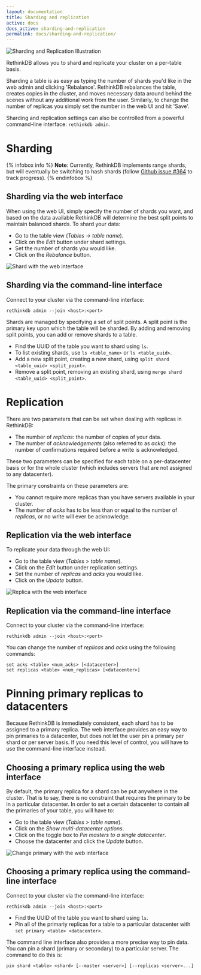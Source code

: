 ```yaml
---
layout: documentation
title: Sharding and replication
active: docs
docs_active: sharding-and-replication
permalink: docs/sharding-and-replication/
---
```


<img alt="Sharding and Replication Illustration" class="api_command_illustration"
    src="/assets/images/docs/api_illustrations/shard-and-replicate.png" />

RethinkDB allows you to shard and replicate your cluster on a per-table basis.

Sharding a table is as easy as typing the number of shards you'd like in the
web admin and clicking 'Rebalance'. RethinkDB rebalances the table, creates
copies in the cluster, and moves necessary data around behind the scenes
without any additional work from the user. Similarly, to change the number of
replicas you simply set the number in the web UI and hit 'Save'. 

Sharding and replication settings can also be
controlled from a powerful command-line interface: `rethinkdb admin`.

# Sharding #

{% infobox info %}
__Note__: Currently, RethinkDB implements range shards, but will eventually be
switching to hash shards (follow [Github
issue #364](https://github.com/rethinkdb/rethinkdb/issues/364) to track progress).
{% endinfobox %}

## Sharding via the web interface ##

 When using the web UI, simply  specify the number of shards you
 want, and based on the data available RethinkDB will determine the best split
 points to maintain balanced shards. To shard your data: 

- Go to the table view (_Tables_ &rarr; _table name_).
- Click on the _Edit_ button under shard settings.
- Set the number of shards you would like.
- Click on the _Rebalance_ button.

![Shard with the web interface](/assets/images/docs/administration/shard.png)

## Sharding via the command-line interface ##

Connect to your cluster via the command-line interface:

```
rethinkdb admin --join <host>:<port>
```

Shards are managed by specifying a set of split points. A split point is the
primary key upon which the table will be sharded. By adding and removing split
points, you can add or remove shards to a table.

- Find the UUID of the table you want to shard using `ls`.
- To list existing shards, use `ls <table_name>` or `ls <table_uuid>`.
- Add a new split point, creating a new shard, using `split shard <table_uuid>
  <split_point>`.
- Remove a split point, removing an existing shard, using `merge shard <table_uuid> <split_point>`.

# Replication #

There are two parameters that can be set when dealing with replicas in
RethinkDB:

- The number of _replicas_: the number of copies of your data.
- The number of _acknowledgements_ (also referred to as _acks_): the number of
  confirmations required before a write is acknowledged.  

These two parameters can be specified for each table on a per-datacenter basis
or for the whole cluster (which includes servers that are not assigned to any
datacenter).

The primary constraints on these parameters are:

- You cannot require more replicas than you have servers available in your
  cluster.
- The number of _acks_ has to be less than or equal to the number of
  _replicas_, or no write will ever be acknowledge.

## Replication via the web interface ##
To replicate your data through the web UI:

- Go to the table view (_Tables_ > _table name_).
- Click on the _Edit_ button under replication settings.
- Set the number of _replicas_ and _acks_ you would like.
- Click on the _Update_ button.

![Replica with the web interface](/assets/images/docs/administration/replica.png)

## Replication via the command-line interface ##
Connect to your cluster via the command-line interface:

```
rethinkdb admin --join <host>:<port>
```

You can change the number of _replicas_ and _acks_ using the following commands:

```
set acks <table> <num_acks> [<datacenter>]
set replicas <table> <num_replicas> [<datacenter>]
```

# Pinning primary replicas to datacenters #

Because RethinkDB is immediately consistent, each shard has to be assigned to
a primary replica. The web interface provides an easy way to pin primaries to
a datacenter, but does not let the user pin a primary per shard or per server
basis. If you need this level of control, you will have to use the
command-line interface instead.

## Choosing a primary replica using the web interface  ##

By default, the primary replica for a shard can be put anywhere in the
cluster. That is to say, there is no constraint that requires the primary to
be in a particular datacenter.  In order to set a certain datacenter to
contain all the primaries of your table, you will have to:

- Go to the table view (_Tables_ > _table name_).
- Click on the _Show multi-datacenter options_.
- Click on the toggle box to _Pin masters to a single datacenter_.
- Choose the datacenter and click the _Update_ button.


![Change primary with the web interface](/assets/images/docs/administration/primary.png)

## Choosing a primary replica using the command-line interface ##

Connect to your cluster via the command-line interface:

```
rethinkdb admin --join <host>:<port>
```

- Find the UUID of the table you want to shard using `ls`.
- Pin all of the primariy replicas for a table to a particular datacenter with `set primary <table> <datacenter>`.

The command line interface also provides a more precise way to pin data. You
can pin a shard (primary or secondary) to a particular server. The command to
do this is:

```
pin shard <table> <shard> [--master <server>] [--replicas <server>...]
```
